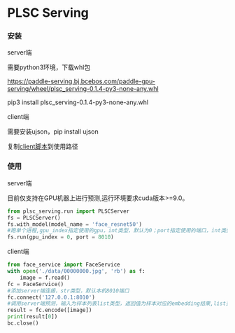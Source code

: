 # PLSC Serving

### 安装

server端

需要python3环境，下载whl包

https://paddle-serving.bj.bcebos.com/paddle-gpu-serving/wheel/plsc_serving-0.1.4-py3-none-any.whl

pip3 install plsc_serving-0.1.4-py3-none-any.whl

client端

需要安装ujson，pip install ujson

复制[client脚本](./serving/client/face_service/face_service.py)到使用路径

### 使用

server端

目前仅支持在GPU机器上进行预测,运行环境要求cuda版本>=9.0。

```python
from plsc_serving.run import PLSCServer
fs = PLSCServer()
fs.with_model(model_name = 'face_resnet50')
#跑单个进程,gpu_index指定使用的gpu，int类型，默认为0；port指定使用的端口，int类型，默认为8866
fs.run(gpu_index = 0, port = 8010)
```

client端

```python
from face_service import FaceService
with open('./data/00000000.jpg', 'rb') as f:
    image = f.read()
fc = FaceService()
#添加server端连接，str类型，默认本机8010端口
fc.connect('127.0.0.1:8010')
#调用server端预测，输入为样本列表list类型，返回值为样本对应的embedding结果,list类型，shape为 batch size * embedding size
result = fc.encode([image])
print(result[0])
bc.close()
```
